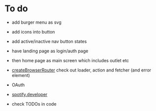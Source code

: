 # To do

- add burger menu as svg
- add icons into button
- add active/inactive nav button states

- have landing page as login/auth page
- then home page as main screen which includes outlet etc
- [createBrowserRouter](https://reactrouter.com/en/main/routers/create-browser-router) check out loader, action and fetcher (and error element)
- OAuth
- [spotify.developer](https://developer.spotify.com/documentation/)
- check TODOs in code

